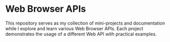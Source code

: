 # Web Browser APIs

This repository serves as my collection of mini-projects and documentation while I explore and learn various Web Browser APIs. Each project demonstrates the usage of a different Web API with practical examples.
